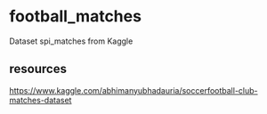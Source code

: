 # football_matches
Dataset spi_matches from Kaggle

## resources 
https://www.kaggle.com/abhimanyubhadauria/soccerfootball-club-matches-dataset
